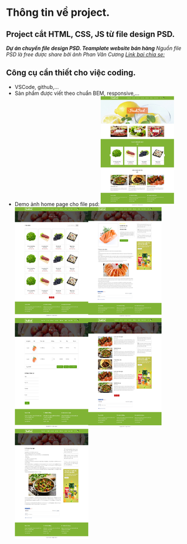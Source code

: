 # **Thông tin về project.** #

## Project cắt HTML, CSS, JS từ file design PSD. ##

**_Dự án chuyển file design PSD. Teamplate website bán hàng_**
*Nguồn file PSD là free được share bởi ảnh Phan Văn Cương [Link bai chia se:](http://laptrinh.unitop.vn/tang-file-psd-giao-dien-website-mien-phi/)*

## Công cụ cần thiết cho việc coding. ##

- VSCode, github,...
- Sản phẩm được viết theo chuẩn BEM, responsive,...
- Demo ảnh home page cho file psd: <img src="images/PREVIEWS/home-01.png" width="200" height="300"><img src="images/PREVIEWS/category-product-02.png" width="200" height="300"><img src="images/PREVIEWS/detail-product-03.png" width="200" height="300"><img src="images/PREVIEWS/cart.png" width="200" height="300"><img src="images/PREVIEWS/category-news-05.png" width="200" height="300"><img src="images/PREVIEWS/detail-news-06.png" width="200" height="300">